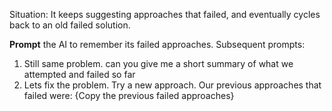 Situation: It keeps suggesting approaches that failed, and eventually cycles back to an old failed solution.

**Prompt** the AI to remember its failed approaches. Subsequent prompts:

1. Still same problem. can you give me a short summary of what we attempted and failed so far  
2. Lets fix the problem. Try a new approach. Our previous approaches that failed were: {Copy the previous failed approaches}